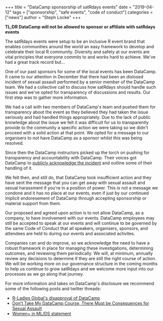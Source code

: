 +++
title = "DataCamp sponsorship of satRdays events"
date = "2019-04-12"
tags = ["sponsorship", "safe events", "code of conduct"]
categories = ["news"]
author = "Steph Locke"
+++

**TL;DR DataCamp will not be allowed to sponsor or affiliate with satRdays events**

The satRdays events were setup to be an inclusive R event brand that enables communities around the world an easy framework to develop and celebrate their local R community. Diversity and safety at our events are vital principles that everyone commits to and works hard to achieve. We've had a great track record but...

One of our past sponsors for some of the local events has been DataCamp. It came to our attention in December that there had been an dislosed incident of sexual assault performed by a senior member of the DataCamp team. We had a collective call to discuss how satRdays should handle such issues and we've opted for transparency of discussions and results. Our first step was to gather more information.

We had a call with two members of DataCamp's team and pushed them for transparency about the event as they believed they had taken the issue seriously and had handled things appropriately. Due to the lack of public knowledge about the issue we felt it was difficult for us to transparently provide to the community a specific action we were taking so we didn't proceed with a solid action at that point. We opted for a message to our organisers to not have DataCamp as a sponsor whilst this was being resolved.

Since then the DataCamp instructors picked up the torch on pushing for transparency and accountability with DataCamp. Their voices got DataCamp to [publicly acknowledge the incident](https://datacamp.com/community/blog/note-to-our-community) and outline some of their handling of it.

We felt then, and still do, that DataCamp took insufficient action and they have sent the message that you can get away with sexual assault and sexual harassment if you're in a position of power. This is not a message we condone and it has no place at our events, even if just by our continued implicit endoresement of DataCamp through accepting sponsorship or material support from them.

Our proposed and agreed upon action is to not allow DataCamp, as a company, to have involvement with our events. DataCamp employees may still be accepted to speak at our events and will continue to be governed by the same Code of Conduct that all speakers, organisers, sponsors, and attendees are held to during our events and associated activites.

Companies can and do improve, so we acknowledge the need to have a robust framework in place for managing these investigations, determining outcomes, and reviewing them periodically. We will, at minimum, annually review any decisions to determine if they are still the right course of action. We will be working more on our governance structure in the coming months to help us continue to grow satRdays and we welcome more input into our processes as we go along that journey.

For more information and takes on DataCamp's disclosure we recommend some of the following posts and twitter threads:

- [R-Ladies Global's disapproval of DataCamp](https://blog.rladies.org/post/statement-about-datacamp/)
- [Don’t Take My DataCamp Course, There Must be Consequences for Sexual Assault](https://noamross.github.io/datacamp-sexual-assault/)
- [Women+ in ML/DS statement](https://twitter.com/wimlds/status/1115734798113300481)
